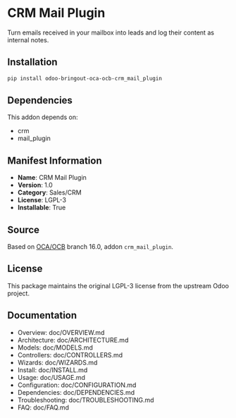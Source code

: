 # CRM Mail Plugin

Turn emails received in your mailbox into leads and log their content as internal notes.

## Installation

```bash
pip install odoo-bringout-oca-ocb-crm_mail_plugin
```

## Dependencies

This addon depends on:
- crm
- mail_plugin

## Manifest Information

- **Name**: CRM Mail Plugin
- **Version**: 1.0
- **Category**: Sales/CRM
- **License**: LGPL-3
- **Installable**: True

## Source

Based on [OCA/OCB](https://github.com/OCA/OCB) branch 16.0, addon `crm_mail_plugin`.

## License

This package maintains the original LGPL-3 license from the upstream Odoo project.

## Documentation

- Overview: doc/OVERVIEW.md
- Architecture: doc/ARCHITECTURE.md
- Models: doc/MODELS.md
- Controllers: doc/CONTROLLERS.md
- Wizards: doc/WIZARDS.md
- Install: doc/INSTALL.md
- Usage: doc/USAGE.md
- Configuration: doc/CONFIGURATION.md
- Dependencies: doc/DEPENDENCIES.md
- Troubleshooting: doc/TROUBLESHOOTING.md
- FAQ: doc/FAQ.md
